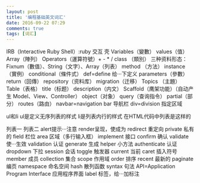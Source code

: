 ```yaml
---
layout: post
title: '编程基础英文词汇'
date: 2016-09-22 07:29
comments: true
tags: [词汇] 
---
```


IRB（Interactive Ruby Shell）:ruby 交互 壳
Variables（變數）
values（值）
Array（陣列）
Operators（運算符號）+ - * /
class （類別）
三种资料形态：
Fixnum（數值）、String（文字）、Array（列表）
method （方法）
instance （實例）
conditional（條件式）
def=define 给···下定义
parameters（參數）
return（回傳）
repository（资料库）
migration（迁移）
Topics （主題）
Table（表格）
title（标题）
description（内文）
Scaffold（鹰架功能）（自动产生 Model、View、Controller）
object（对象）
query（查询指令）
partial（部分）
routes（路由）
navbar=navigation bar 导航栏
div=division 指定区域

ul和li
ul是定义无序列表的样式
li是列表内行的样式
在HTML代码中列表是这样的

列表一
列表二
alert提示···注意
render呈现，使成为
redirect 重定向
private 私有的
field 栏位
area 区域（多行输入框）
implement 接口
confirm 确认
validate 使···生效
validation 认证
generate 生成
helper 小方法
authenticate 认证
dropdown 下拉
session 会话
toggle 触发器
current 当前
caret 插入符号
member 成员
collection 集合
scope 作用域
order 排序
recent 最新的
paginate 编页
namespace 命名空间
hash 散列函数
syntax 句法
API=Application Program Interface 应用程序界面
label 标签，给···加标注